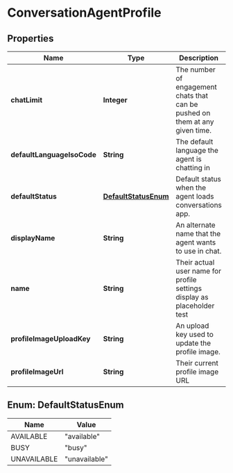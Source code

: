 
# ConversationAgentProfile

## Properties
Name | Type | Description | Notes
------------ | ------------- | ------------- | -------------
**chatLimit** | **Integer** | The number of engagement chats that can be pushed on them at any given time. |  [optional]
**defaultLanguageIsoCode** | **String** | The default language the agent is chatting in |  [optional]
**defaultStatus** | [**DefaultStatusEnum**](#DefaultStatusEnum) | Default status when the agent loads conversations app. |  [optional]
**displayName** | **String** | An alternate name that the agent wants to use in chat. |  [optional]
**name** | **String** | Their actual user name for profile settings display as placeholder test |  [optional]
**profileImageUploadKey** | **String** | An upload key used to update the profile image. |  [optional]
**profileImageUrl** | **String** | Their current profile image URL |  [optional]


<a name="DefaultStatusEnum"></a>
## Enum: DefaultStatusEnum
Name | Value
---- | -----
AVAILABLE | &quot;available&quot;
BUSY | &quot;busy&quot;
UNAVAILABLE | &quot;unavailable&quot;




